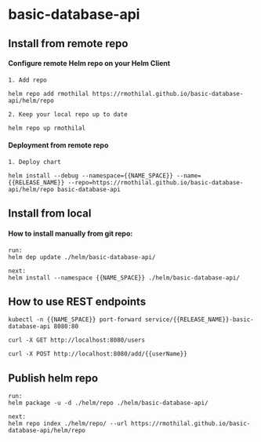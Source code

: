 # basic-database-api

## Install from remote repo

#### Configure remote Helm repo on your Helm Client

```
1. Add repo 

helm repo add rmothilal https://rmothilal.github.io/basic-database-api/helm/repo

2. Keep your local repo up to date

helm repo up rmothilal
```

#### Deployment from remote repo
```
1. Deploy chart

helm install --debug --namespace={{NAME_SPACE}} --name={{RELEASE_NAME}} --repo=https://rmothilal.github.io/basic-database-api/helm/repo basic-database-api
```

## Install from local

#### How to install manually from git repo:

```$xslt
run:
helm dep update ./helm/basic-database-api/

next:
helm install --namespace {{NAME_SPACE}} ./helm/basic-database-api/
```

## How to use REST endpoints

```$xslt
kubectl -n {{NAME_SPACE}} port-forward service/{{RELEASE_NAME}}-basic-database-api 8080:80

curl -X GET http://localhost:8080/users 

curl -X POST http://localhost:8080/add/{{userName}}
```

## Publish helm repo
```$xslt
run:
helm package -u -d ./helm/repo ./helm/basic-database-api/

next:
helm repo index ./helm/repo/ --url https://rmothilal.github.io/basic-database-api/helm/repo
```
